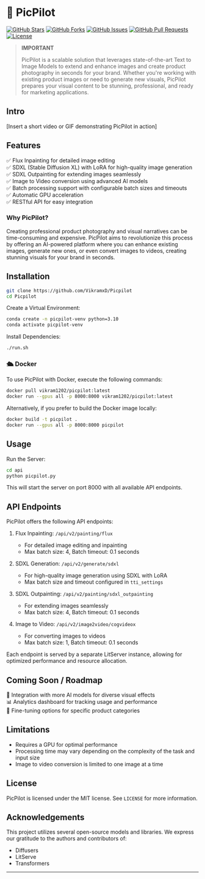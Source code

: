 
# 🚀 PicPilot 

[![GitHub Stars](https://img.shields.io/github/stars/VikramxD/Picpilot?style=social)](https://github.com/YourGitHubUsername/picpilot/stargazers)
[![GitHub Forks](https://img.shields.io/github/forks/VikramxD/Picpilot?style=social)](https://github.com/YourGitHubUsername/picpilot/network/members)
[![GitHub Issues](https://img.shields.io/github/issues/VikramxD/Picpilot)](https://github.com/YourGitHubUsername/picpilot/issues)
[![GitHub Pull Requests](https://img.shields.io/github/issues-pr/VikramxD/Picpilot)](https://github.com/YourGitHubUsername/picpilot/pulls)
[![License](https://img.shields.io/badge/license-MIT-blue.svg)](https://github.com/VikramxD/Picpilot/blob/main/LICENSE)

> **IMPORTANT**
>
> PicPilot is a scalable solution that leverages state-of-the-art Text to Image Models to extend and enhance images and create product photography in seconds for your brand. Whether you're working with existing product images or need to generate new visuals, PicPilot prepares your visual content to be stunning, professional, and ready for marketing applications.


## Intro
[Insert a short video or GIF demonstrating PicPilot in action]

## Features
✅ Flux Inpainting for detailed image editing  
✅ SDXL (Stable Diffusion XL) with LoRA for high-quality image generation  
✅ SDXL Outpainting for extending images seamlessly  
✅ Image to Video conversion using advanced AI models  
✅ Batch processing support with configurable batch sizes and timeouts  
✅ Automatic GPU acceleration  
✅ RESTful API for easy integration  

### Why PicPilot?
Creating professional product photography and visual narratives can be time-consuming and expensive. PicPilot aims to revolutionize this process by offering an AI-powered platform where you can enhance existing images, generate new ones, or even convert images to videos, creating stunning visuals for your brand in seconds.

## Installation

```bash
git clone https://github.com/VikramxD/Picpilot
cd Picpilot
```

Create a Virtual Environment:

```bash
conda create -n picpilot-venv python=3.10
conda activate picpilot-venv
```

Install Dependencies:

```bash
./run.sh
```

### 🛳️ Docker

To use PicPilot with Docker, execute the following commands:

```bash
docker pull vikram1202/picpilot:latest
docker run --gpus all -p 8000:8000 vikram1202/picpilot:latest
```

Alternatively, if you prefer to build the Docker image locally:

```bash
docker build -t picpilot .
docker run --gpus all -p 8000:8000 picpilot
```

## Usage

Run the Server:

```bash
cd api
python picpilot.py
```

This will start the server on port 8000 with all available API endpoints.

## API Endpoints

PicPilot offers the following API endpoints:

1. Flux Inpainting: `/api/v2/painting/flux`
   - For detailed image editing and inpainting
   - Max batch size: 4, Batch timeout: 0.1 seconds

2. SDXL Generation: `/api/v2/generate/sdxl`
   - For high-quality image generation using SDXL with LoRA
   - Max batch size and timeout configured in `tti_settings`

3. SDXL Outpainting: `/api/v2/painting/sdxl_outpainting`
   - For extending images seamlessly
   - Max batch size: 4, Batch timeout: 0.1 seconds

4. Image to Video: `/api/v2/image2video/cogvideox`
   - For converting images to videos
   - Max batch size: 1, Batch timeout: 0.1 seconds

Each endpoint is served by a separate LitServer instance, allowing for optimized performance and resource allocation.

## Coming Soon / Roadmap
🎨 Integration with more AI models for diverse visual effects  
📊 Analytics dashboard for tracking usage and performance  
🧠 Fine-tuning options for specific product categories  

## Limitations
- Requires a GPU for optimal performance
- Processing time may vary depending on the complexity of the task and input size
- Image to video conversion is limited to one image at a time

## License
PicPilot is licensed under the MIT license. See `LICENSE` for more information.

## Acknowledgements

This project utilizes several open-source models and libraries. We express our gratitude to the authors and contributors of:

- Diffusers
- LitServe
- Transformers

---
